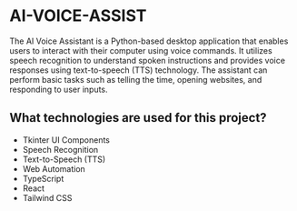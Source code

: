 # AI-VOICE-ASSIST
The AI Voice Assistant is a Python-based desktop application that enables users to interact with their computer using voice commands. 
It utilizes speech recognition to understand spoken instructions and provides voice responses using text-to-speech (TTS) technology.
The assistant can perform basic tasks such as telling the time, opening websites, and responding to user inputs.


## What technologies are used for this project?
- Tkinter UI Components
- Speech Recognition
- Text-to-Speech (TTS)
- Web Automation
- TypeScript
- React
- Tailwind CSS

